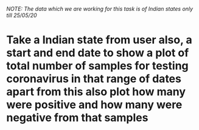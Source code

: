 *NOTE: The data which we are working for this task is of Indian states only till  25/05/20*

# Take a Indian state from user also, a start and end date to show a plot of total number of samples for testing coronavirus in that range of dates apart from this also plot how many were positive and how many were negative from that samples
